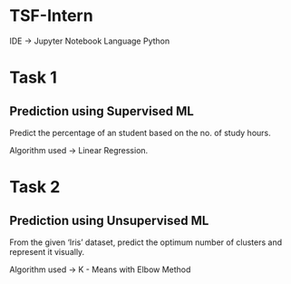 # TSF-Intern

IDE -> Jupyter Notebook
Language Python

# Task 1

## Prediction using Supervised ML
Predict the percentage of an student based on the no. of study hours. 

Algorithm used -> Linear Regression.

# Task 2

## Prediction using Unsupervised ML
From the given ‘Iris’ dataset, predict the optimum number of clusters and represent it visually. 

Algorithm used -> K - Means with Elbow Method
